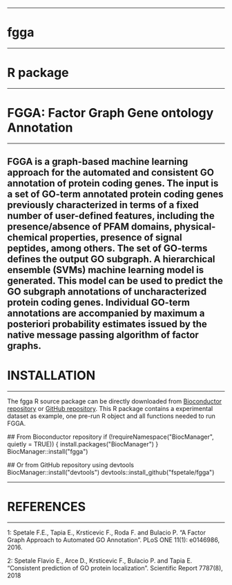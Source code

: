 ----------
# fgga
----------
# R package
----------
# FGGA: Factor Graph Gene ontology Annotation
---------
FGGA is a graph-based machine learning approach for the automated and consistent GO annotation of protein coding genes. The input is a set of GO-term annotated protein coding genes previously characterized in terms of a fixed number of user-defined features, including the presence/absence of PFAM domains, physical-chemical properties, presence of signal peptides, among others. The set of GO-terms defines the output GO subgraph. A hierarchical ensemble (SVMs) machine learning model is generated. This model can be used to predict the GO subgraph annotations of uncharacterized protein coding genes. Individual GO-term annotations are accompanied by maximum a posteriori probability estimates issued by the native message passing algorithm of factor graphs.
--------------
# INSTALLATION
-------------
The fgga R source package can be directly downloaded from [Bioconductor repository](https://bioconductor.org/) or [GitHub repository](https://github.com/fspetale/fgga). 
This R package contains a experimental dataset as example, one pre-run R object and all functions needed to run FGGA.

\## From Bioconductor repository
if (!requireNamespace("BiocManager", quietly = TRUE)) {
      install.packages("BiocManager")
  }
BiocManager::install("fgga")

\## Or from GitHub repository using devtools
BiocManager::install("devtools")
devtools::install_github("fspetale/fgga")

----------
# REFERENCES
----------
1: Spetale F.E., Tapia E., Krsticevic F., Roda F. and Bulacio P. “A Factor Graph Approach to Automated GO Annotation”. PLoS ONE 11(1): e0146986, 2016.

2: Spetale Flavio E., Arce D., Krsticevic F., Bulacio P. and Tapia E. “Consistent prediction of GO protein localization”. Scientific Report 7787(8), 2018
